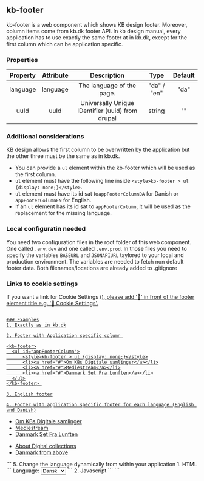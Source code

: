 ## kb-footer
kb-footer is a web component which shows KB design footer. Moreover, column items come from kb.dk footer API. 
In kb design manual, every application has to use exactly the same footer at in kb.dk, except for the first column which can be application specific.

### Properties

| Property | Attribute |                  Description                  |     Type      |  Default  |
|:--------:|:---------:|:---------------------------------------------:|:-------------:|:---------:|
| language | language  |           The language of the page.           |  "da" / "en"  |   "da"    | 
|   uuId   |   uuId    | Universally Unique IDentifier (uuid) from drupal |    string     |    ""     |

### Additional considerations
KB design allows the first column to be overwritten by the application but the other three must be the same as in kb.dk.
- You can provide a ``` ul ``` element within the kb-footer which will be used as the first column.
- ``` ul ``` element must have the following line inside ``` <style>kb-footer > ul {display: none;}</style> ```.
- ``` ul ``` element must have its id sat to```appFooterColumnDA``` for Danish or ```appFooterColumnEN``` for English.
- If an ``` ul ``` element has its id sat to ```appFooterColumn```, it will be used as the replacement for the missing language.

### Local configuratin needed
You need two configuration files in the root folder of this web component. One called ``` .env.dev ``` and one called ``` .env.prod ```. In those files you need to specify the variables ``` BASEURL ``` and ``` JSONAPIURL ``` taylored to your local and production environment. The variables are needed to fetch non default footer data. Both filenames/locations are already added to .gitignore

### Links to cookie settings

If you want a link for Cookie Settings (<a href='javascript:void()' id='csconsentlink'>), please add ':cookie:' in front of the footer element title e.g. ':cookie: Cookie Settings'.

```

### Examples
1. Exactly as in kb.dk
  ``` 
  <kb-footer></kb-footer> 
  ```
2. Footer with Application specific column 
  ```
    <kb-footer>
      <ul id="appFooterColumn">
          <style>kb-footer > ul {display: none;}</style>
          <li><a href="#">Om KBs Digitale samlinger</a></li>
          <li><a href="#">Mediestream</a></li>
          <li><a href="#">Danmark Set Fra Lunften</a></li>
      </ul>
    </kb-footer> 
   ```
3. English footer
   ```
   <kb-footer language="en"></kb-footer> 
   ```  
4. Footer with application specific footer for each language (English and Danish)
   ```
   <kb-footer>
      <ul id="appFooterColumnDA" >
         <style>kb-footer > ul {display: none;}</style>
         <li><a href="#">Om KBs Digitale samlinger</a></li>
         <li><a href="#">Mediestream</a></li>
         <li><a href="#">Danmark Set Fra Lunften</a></li>
      </ul>
      <ul id="appFooterColumnEN">
         <style>kb-footer > ul {display: none;}</style>
         <li><a href="#">About Digital collections</a></li>
         <li><a href="#">Danmark from above</a></li>
      </ul>
   </kb-footer>
   ```
5. Change the language dynamically from within your application
   1. HTML 
      ```
      <label for="language">Language:</label>
      <select id="language">
         <option value="da" selected>Dansk</option>
         <option value="en">English</option>
      </select>
      <kb-footer>
      <ul id="appFooterColumnDA" >
         <style>kb-footer > ul {display: none;}</style>
         <li><a href="#">Om KBs Digitale samlinger</a></li>
         <li><a href="#">Mediestream</a></li>
         <li><a href="#">Danmark Set Fra Lunften</a></li>
      </ul>
      <ul id="appFooterColumnEN">
         <style>kb-footer > ul {display: none;}</style>
         <li><a href="#">About Digital collections</a></li>
         <li><a href="#">Danmark from above</a></li>
      </ul>
      </kb-footer>
      ```
   2. Javascript   
      ```
      <script>
          document.getElementById('language').addEventListener('change', function() {
             let footer = document.querySelector("kb-footer");
             footer.language = this.value;
          });
       </script>
      ```



